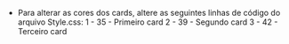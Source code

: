 - Para alterar as cores dos cards, altere as 
seguintes linhas de código do arquivo Style.css:
    1 - 35 - Primeiro card
    2 - 39 - Segundo card
    3 - 42 - Terceiro card
